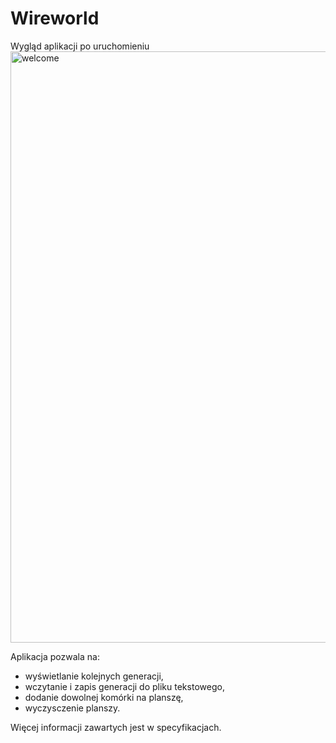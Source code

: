 # Wireworld
Wygląd aplikacji po uruchomieniu
<img width="946" alt="welcome" src="https://user-images.githubusercontent.com/46055596/89938196-76475900-dc16-11ea-920a-366b68330cfd.png">

Aplikacja pozwala na:
* wyświetlanie kolejnych generacji,
* wczytanie i zapis generacji do pliku tekstowego,
* dodanie dowolnej komórki na planszę,
* wyczysczenie planszy.

Więcej informacji zawartych jest w specyfikacjach.
